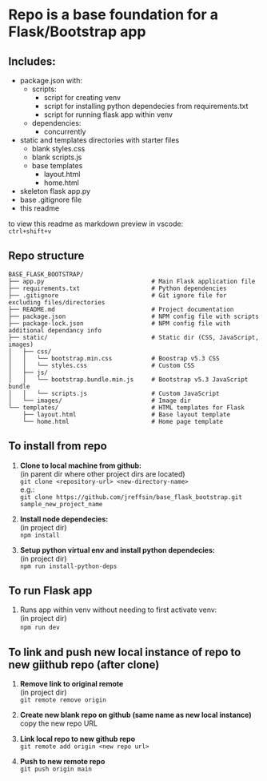 # Repo is a base foundation for a Flask/Bootstrap app

## Includes:
- package.json with: 
    - scripts:
        - script for creating venv
        - script for installing python dependecies from requirements.txt
        - script for running flask app within venv
    - dependencies:
        - concurrently
- static and templates directories with starter files
    - blank styles.css
    - blank scripts.js
    - base templates
        - layout.html
        - home.html
- skeleton flask app.py
- base .gitignore file
- this readme

to view this readme as markdown preview in vscode:  
```ctrl+shift+v```

## Repo structure
```plaintext
BASE_FLASK_BOOTSTRAP/
├── app.py                              # Main Flask application file
├── requirements.txt                    # Python dependencies
├── .gitignore                          # Git ignore file for excluding files/directories
├── README.md                           # Project documentation
├── package.json                        # NPM config file with scripts
├── package-lock.json                   # NPM config file with additional dependancy info
├── static/                             # Static dir (CSS, JavaScript, images)
│   ├── css/
│   │   └── bootstrap.min.css           # Boostrap v5.3 CSS
│   │   └── styles.css                  # Custom CSS
│   ├── js/
│   │   └── bootstrap.bundle.min.js     # Bootstrap v5.3 JavaScript bundle
│   │   └── scripts.js                  # Custom JavaScript
│   └── images/                         # Image dir
└── templates/                          # HTML templates for Flask
    ├── layout.html                     # Base layout template
    └── home.html                       # Home page template
```

## To install from repo

1. **Clone to local machine from github:**  
(in parent dir where other project dirs are located)  
``` git clone <repository-url> <new-directory-name> ```  
e.g.:  
``` git clone https://github.com/jreffsin/base_flask_bootstrap.git sample_new_project_name ```

2. **Install node dependecies:**  
(in project dir)  
``` npm install ```

3. **Setup python virtual env and install python dependecies:**  
(in project dir)  
``` npm run install-python-deps ```

## To run Flask app 
1. Runs app within venv without needing to first activate venv:  
(in project dir)  
``` npm run dev ```

## To link and push new local instance of repo to new giithub repo (after clone)

1. **Remove link to original remote**  
(in project dir)  
``` git remote remove origin ```

2. **Create new blank repo on github (same name as new local instance)**  
copy the new repo URL

3. **Link local repo to new github repo**  
``` git remote add origin <new repo url> ```  

4. **Push to new remote repo**  
``` git push origin main ```



